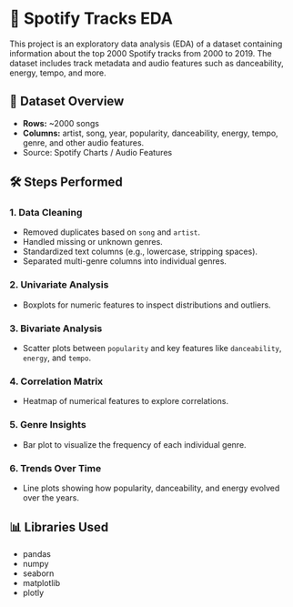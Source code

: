 # 🎵 Spotify Tracks EDA

This project is an exploratory data analysis (EDA) of a dataset containing information about the top 2000 Spotify tracks from 2000 to 2019. The dataset includes track metadata and audio features such as danceability, energy, tempo, and more.

## 📂 Dataset Overview
- **Rows:** ~2000 songs
- **Columns:** artist, song, year, popularity, danceability, energy, tempo, genre, and other audio features.
- Source: Spotify Charts / Audio Features

## 🛠️ Steps Performed

### 1. Data Cleaning
- Removed duplicates based on `song` and `artist`.
- Handled missing or unknown genres.
- Standardized text columns (e.g., lowercase, stripping spaces).
- Separated multi-genre columns into individual genres.

### 2. Univariate Analysis
- Boxplots for numeric features to inspect distributions and outliers.

### 3. Bivariate Analysis
- Scatter plots between `popularity` and key features like `danceability`, `energy`, and `tempo`.

### 4. Correlation Matrix
- Heatmap of numerical features to explore correlations.

### 5. Genre Insights
- Bar plot to visualize the frequency of each individual genre.

### 6. Trends Over Time
- Line plots showing how popularity, danceability, and energy evolved over the years.

## 📊 Libraries Used
- pandas
- numpy
- seaborn
- matplotlib
- plotly
